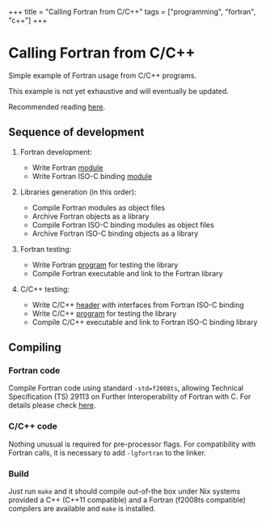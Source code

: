 +++
title   = "Calling Fortran from C/C++"
tags    = ["programming", "fortran", "c++"]
+++

# Calling Fortran from C/C++

Simple example of Fortran usage from C/C++ programs.

This example is not yet exhaustive and will eventually be updated.

Recommended reading [here](https://stackoverflow.com/tags/fortran-iso-c-binding/info).

## Sequence of development

1. Fortran development:
   - Write Fortran [module](src/module_f_example.F95)
   - Write Fortran ISO-C binding [module](src/module_c_example.F95)

2. Libraries generation (in this order):
   - Compile Fortran modules as object files
   - Archive Fortran objects as a library
   - Compile Fortran ISO-C binding modules as object files
   - Archive Fortran ISO-C binding objects as a library

3. Fortran testing:
   - Write Fortran [program](src/f_example.F95) for testing the library
   - Compile Fortran executable and link to the Fortran library

4. C/C++ testing:
   - Write C/C++ [header](include/c_example.hpp) with interfaces from Fortran ISO-C binding
   - Write C/C++ [program](src/c_example.cpp) for testing the library
   - Compile C/C++ executable and link to Fortran ISO-C binding library

## Compiling

### Fortran code

Compile Fortran code using standard `-std=f2008ts`, allowing Technical Specification (TS) 29113 on Further Interoperability of Fortran with C. For details please check [here](https://gcc.gnu.org/onlinedocs/gcc-4.8.0/gfortran/Fortran-Dialect-Options.html).

### C/C++ code

Nothing unusual is required for pre-processor flags. For compatibility with Fortran calls, it is necessary to add `-lgfortran` to the linker.

### Build

Just run `make` and it should compile out-of-the box under Nix systems provided a C++ (C++11 compatible) and a Fortran (f2008ts compatible) compilers are available and `make` is installed.
